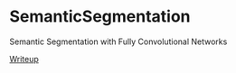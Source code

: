 # SemanticSegmentation
Semantic Segmentation with Fully Convolutional Networks

[Writeup](https://medium.com/@subhashgo/semantic-segmentation-e4b118e770c0)
